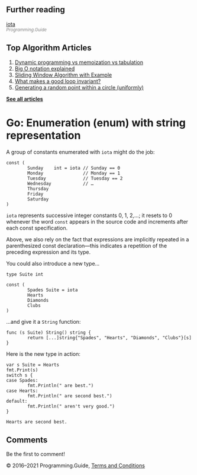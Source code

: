 



## Further reading

[iota](iota.html)  
<span style="color: grey; font-style: italic; font-size: smaller">Programming.Guide</span>



## Top Algorithm Articles

1.  [Dynamic programming vs memoization vs tabulation](../dynamic-programming-vs-memoization-vs-tabulation.html)
2.  [Big O notation explained](../big-o-notation-explained.html)
3.  [Sliding Window Algorithm with Example](../sliding-window-example.html)
4.  [What makes a good loop invariant?](../what-makes-a-good-loop-invariant.html)
5.  [Generating a random point within a circle (uniformly)](../random-point-within-circle.html)

[**See all articles**](../index.html)

# Go: Enumeration (enum) with string representation

A group of constants enumerated with `iota` might do the job:

    const (
            Sunday    int = iota // Sunday == 0
            Monday               // Monday == 1
            Tuesday              // Tuesday == 2
            Wednesday            // …
            Thursday
            Friday
            Saturday
    )

`iota` represents successive integer constants 0, 1, 2,…; it resets to 0 whenever the word `const` appears in the source code and increments after each const specification.

Above, we also rely on the fact that expressions are implicitly repeated in a parenthesized const declaration—this indicates a repetition of the preceding expression and its type.

You could also introduce a new type…

    type Suite int

    const (
            Spades Suite = iota
            Hearts
            Diamonds
            Clubs
    )

…and give it a `String` function:

    func (s Suite) String() string {
            return [...]string{"Spades", "Hearts", "Diamonds", "Clubs"}[s]
    }

Here is the new type in action:

    var s Suite = Hearts
    fmt.Print(s)
    switch s {
    case Spades:
            fmt.Println(" are best.")
    case Hearts:
            fmt.Println(" are second best.")
    default:
            fmt.Println(" aren't very good.")
    }

    Hearts are second best.

## Comments

Be the first to comment!

© 2016–2021 Programming.Guide, [Terms and Conditions](../terms-and-conditions.html)
